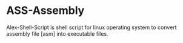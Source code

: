 # ASS-Assembly
Alex-Shell-Script is shell script for linux operating system to convert assembly file [asm]  into executable files.
